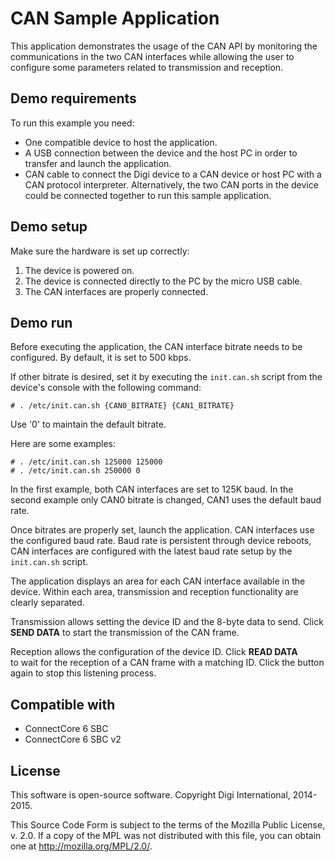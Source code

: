 CAN Sample Application
======================

This application demonstrates the usage of the CAN API by monitoring the 
communications in the two CAN interfaces while allowing the user to configure
some parameters related to transmission and reception.

Demo requirements
-----------------

To run this example you need:

* One compatible device to host the application.
* A USB connection between the device and the host PC in order to transfer and
  launch the application.
* CAN cable to connect the Digi device to a CAN device or host PC with a 
  CAN protocol interpreter. Alternatively, the two CAN ports in the device 
  could be connected together to run this sample application.

Demo setup
----------

Make sure the hardware is set up correctly:

1. The device is powered on.
2. The device is connected directly to the PC by the micro USB cable.
3. The CAN interfaces are properly connected.

Demo run
--------

Before executing the application, the CAN interface bitrate needs to be
configured. By default, it is set to 500 kbps.

If other bitrate is desired, set it by executing the `init.can.sh` script from
the device's console with the following command:

    # . /etc/init.can.sh {CAN0_BITRATE} {CAN1_BITRATE}

Use '0' to maintain the default bitrate.

Here are some examples:

    # . /etc/init.can.sh 125000 125000
    # . /etc/init.can.sh 250000 0

In the first example, both CAN interfaces are set to 125K baud. In the second
example only CAN0 bitrate is changed, CAN1 uses the default baud rate.

Once bitrates are properly set, launch the application. CAN interfaces use the
configured baud rate. Baud rate is persistent through device reboots, CAN
interfaces are configured with the latest baud rate setup by the `init.can.sh`
script.

The application displays an area for each CAN interface available in the device.
Within each area, transmission and reception functionality are clearly
separated.

Transmission allows setting the device ID and the 8-byte data to send.
Click **SEND DATA** to start the transmission of the CAN frame.

Reception allows the configuration of the device ID. Click **READ DATA**  
to wait for the reception of a CAN frame with a matching ID. Click the button 
again to stop this listening process.

Compatible with
---------------

* ConnectCore 6 SBC
* ConnectCore 6 SBC v2

License
---------

This software is open-source software. Copyright Digi International, 2014-2015.

This Source Code Form is subject to the terms of the Mozilla Public License,
v. 2.0. If a copy of the MPL was not distributed with this file, you can obtain
one at http://mozilla.org/MPL/2.0/.
